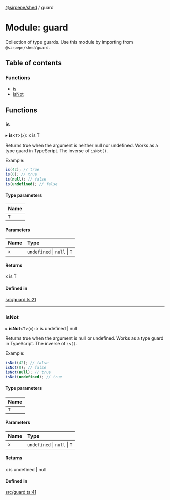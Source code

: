 [@sirpepe/shed](../README.md) / guard

# Module: guard

Collection of type guards. Use this module by importing from
`@sirpepe/shed/guard`.

## Table of contents

### Functions

- [is](guard.md#is)
- [isNot](guard.md#isnot)

## Functions

### is

▸ **is**\<`T`\>(`x`): x is T

Returns true when the argument is neither null nor undefined. Works as a type
guard in TypeScript. The inverse of `isNot()`.

Example:

```typescript
is(42); // true
is(0); // true
is(null); // false
is(undefined); // false
```

#### Type parameters

| Name |
| :------ |
| `T` |

#### Parameters

| Name | Type |
| :------ | :------ |
| `x` | `undefined` \| ``null`` \| `T` |

#### Returns

x is T

#### Defined in

[src/guard.ts:21](https://github.com/SirPepe/shed/blob/40637e0/src/guard.ts#L21)

___

### isNot

▸ **isNot**\<`T`\>(`x`): x is undefined \| null

Returns true when the argument is null or undefined. Works as a type guard in
TypeScript. The inverse of `is()`.

Example:

```typescript
isNot(42); // false
isNot(0); // false
isNot(null); // true
isNot(undefined); // true
```

#### Type parameters

| Name |
| :------ |
| `T` |

#### Parameters

| Name | Type |
| :------ | :------ |
| `x` | `undefined` \| ``null`` \| `T` |

#### Returns

x is undefined \| null

#### Defined in

[src/guard.ts:41](https://github.com/SirPepe/shed/blob/40637e0/src/guard.ts#L41)
